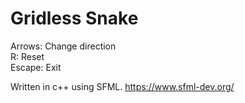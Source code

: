 # Gridless Snake

Arrows: Change direction<br>
R: Reset<br>
Escape: Exit<br>

Written in c++ using SFML.
https://www.sfml-dev.org/

